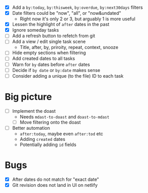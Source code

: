 - [x] Add a `by:today`, `by:thisweek`, `by:overdue`, `by:next30days` filters
- [x] Date filters could be "now", "all", or "now&undated"
  - Right now it's only 2 or 3, but arguably 1 is more useful
- [x] Lessen the highlight of `after` dates in the past
- [x] Ignore someday tasks
- [ ] Add a refresh button to refetch from git
- [ ] Add a view / edit single task scene
  - Title, after, by, priroity, repeat, context, snooze
- [ ] Hide empty sections when filtering
- [ ] Add created dates to all tasks
- [ ] Warn for `by` dates before `after` dates
- [ ] Decide if `by date` or `by:date` makes sense
- [ ] Consider adding a unique (to the file) ID to each task

# Big picture

- [ ] Implement the doast
  - Needs `mdast-to-doast` and `doast-to-mdast`
  - [ ] Move filtering onto the doast
- [ ] Better automation
  - `after:today`, maybe even `after:tod` etc
  - Adding `created` dates
  - Potentially adding `id` fields

# Bugs

- [x] After dates do not match for "exact date"
- [x] Git revision does not land in UI on netlify
